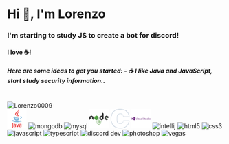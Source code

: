 <h1> Hi 👋, I'm Lorenzo </h1>
<h3> I'm starting to study JS to create a bot for discord!</h3>

<h4>I love ☕!</h4><h5>
Here are some ideas to get you started:
- ☕ I like Java and JavaScript, start study security information.. </h5>

<br />
<a>
    <img src="https://github-readme-stats.vercel.app/api?username=Lorenzo0009&show_icons=true&theme=dracula&count_private=true"
        alt="Lorenzo0009" />
</a>
 <br/>

<div style={flex-direction: row}>

<!-- icones sem fundo -->
<img src="https://github.com/devicons/devicon/blob/master/icons/java/java-original-wordmark.svg" alt="java" width="45" height="45"/>

<img src="https://devicons.github.io/devicon/devicon.git/icons/mongodb/mongodb-original-wordmark.svg" alt="mongodb" width="45" height="45"/>

<img src="https://devicons.github.io/devicon/devicon.git/icons/mysql/mysql-original-wordmark.svg" alt="mysql" width="45" height="45"/>

<img src="https://github.com/devicons/devicon/blob/master/icons/nodejs/nodejs-original-wordmark.svg " alt="nodejs " width="45" height="45"/>

<img src="https://github.com/devicons/devicon/blob/master/icons/c/c-line.svg" alt="c" width="45" height="45"/>

<img src="https://github.com/devicons/devicon/blob/master/icons/visualstudio/visualstudio-plain-wordmark.svg" alt="visual studio" width="45" height="45" />

<img src="https://img.icons8.com/material/452/intellij-idea.png" alt="intellij" width="45" height="45"/>

<img src="https://devicons.github.io/devicon/devicon.git/icons/html5/html5-original-wordmark.svg" alt="html5" width="45" height="45"/>

<img src="https://devicons.github.io/devicon/devicon.git/icons/css3/css3-original-wordmark.svg" alt="css3" width="45" height="45"/>


<!-- icones com fundo -->

<img src="https://devicons.github.io/devicon/devicon.git/icons/javascript/javascript-original.svg" alt="javascript" width="45" height="45"/>

<img src="https://devicons.github.io/devicon/devicon.git/icons/typescript/typescript-original.svg" alt="typescript" width="45" height="45"/>

<img src="https://yt3.ggpht.com/a/AATXAJw1tXvJInOnm44MdEF3kS0b8x-W4Twj27SYvJ9gRw=s100-c-k-c0xffffffff-no-rj-mo" alt="discord dev" width="45" height="45"/>

<img src="https://upload.wikimedia.org/wikipedia/commons/9/92/Adobe_Photoshop_CS6_icon.svg" alt="photoshop" width="45" height="45"/>

<img src="https://upload.wikimedia.org/wikipedia/commons/3/39/Vegas_Pro_15.0.png" alt="vegas" width="45" height="45"/>
</div>